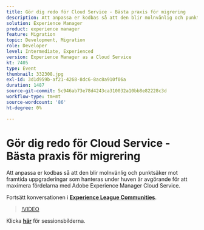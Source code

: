 ```yaml
---
title: Gör dig redo för Cloud Service - Bästa praxis för migrering
description: Att anpassa er kodbas så att den blir molnvänlig och punktsäker mot framtida uppgraderingar som hanteras under huven är avgörande för att maximera fördelarna med Adobe Experience Manager Cloud Service.
solution: Experience Manager
product: experience manager
feature: Migration
topic: Development, Migration
role: Developer
level: Intermediate, Experienced
version: Experience Manager as a Cloud Service
kt: 7405
type: Event
thumbnail: 332308.jpg
exl-id: 3d1d959b-af21-4268-8dc6-8ac8a910f06a
duration: 1487
source-git-commit: 5c946ab73e78d4243ca310032a10bb8e82228c3d
workflow-type: tm+mt
source-wordcount: '86'
ht-degree: 0%

---
```


# Gör dig redo för Cloud Service - Bästa praxis för migrering

Att anpassa er kodbas så att den blir molnvänlig och punktsäker mot framtida uppgraderingar som hanteras under huven är avgörande för att maximera fördelarna med Adobe Experience Manager Cloud Service.

Fortsätt konversationen i **[Experience League Communities](https://adobe.ly/36Yd3v6)**.

>[!VIDEO](https://video.tv.adobe.com/v/332308/?quality=12&learn=on&hidetitle=true)

Klicka **[här](/help/adobe-developers-live/assets/get-ready-aem-cloud.pdf)** för sessionsbilderna.
